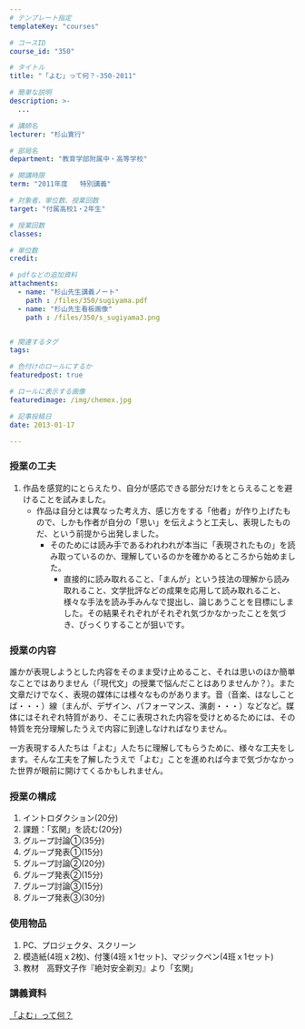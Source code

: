 ```yaml
---
# テンプレート指定
templateKey: "courses"

# コースID
course_id: "350"

# タイトル
title: "「よむ」って何？-350-2011"

# 簡単な説明
description: >-
  ...

# 講師名
lecturer: "杉山寛行"

# 部局名
department: "教育学部附属中・高等学校"

# 開講時限
term: "2011年度	特別講義"

# 対象者、単位数、授業回数
target: "付属高校1・2年生"

# 授業回数
classes: 

# 単位数
credit: 

# pdfなどの追加資料
attachments: 
  - name: "杉山先生講義ノート" 
    path : /files/350/sugiyama.pdf
  - name: "杉山先生看板画像" 
    path : /files/350/s_sugiyama3.png


# 関連するタグ
tags:

# 色付けのロールにするか
featuredpost: true

# ロールに表示する画像
featuredimage: /img/chemex.jpg

# 記事投稿日
date: 2013-01-17

---
```


### 授業の工夫

  1. 作品を感覚的にとらえたり、自分が感応できる部分だけをとらえることを避けることを試みました。 
      * 作品は自分とは異なった考え方、感じ方をする「他者」が作り上げたもので、しかも作者が自分の「思い」を伝えようと工夫し、表現したものだ、という前提から出発しました。 
          * そのためには読み手であるわれわれが本当に「表現されたもの」を読み取っているのか、理解しているのかを確かめるところから始めました。 
              * 直接的に読み取れること、「まんが」という技法の理解から読み取れること、文学批評などの成果を応用して読み取れること、様々な手法を読み手みんなで提出し、論じあうことを目標にしました。その結果それぞれがそれぞれ気づかなかったことを気づき、びっくりすることが狙いです。 

### 授業の内容

誰かが表現しようとした内容をそのまま受け止めること、それは思いのほか簡単なことではありません（「現代文」の授業で悩んだことはありませんか？）。また文章だけでなく、表現の媒体には様々なものがあります。音（音楽、はなしことば・・・）線（まんが、デザイン、パフォーマンス、演劇・・・）などなど。媒体にはそれぞれ特質があり、そこに表現された内容を受けとめるためには、その特質を充分理解したうえで内容に到達しなければなりません。

一方表現する人たちは「よむ」人たちに理解してもらうために、様々な工夫をします。そんな工夫を了解したうえで「よむ」ことを進めれば今まで気づかなかった世界が眼前に開けてくるかもしれません。

### 授業の構成

  1. イントロダクション(20分)
  2. 課題：「玄関」を読む(20分)
  3. グループ討論&#x2460;(35分)
  4. グループ発表&#x2460;(15分)
  5. グループ討論&#x2461;(20分)
  6. グループ発表&#x2461;(15分)
  7. グループ討論&#x2462;(15分)
  8. グループ発表&#x2462;(30分)

### 使用物品

  1. PC、プロジェクタ、スクリーン
  2. 模造紙(4班ｘ2枚)、付箋(4班ｘ1セット)、マジックペン(4班ｘ1セット)
  3. 教材　高野文子作『絶対安全剃刃』より「玄関」

### 講義資料


[「よむ」って何？](/files/350/sugiyama.pdf) 



